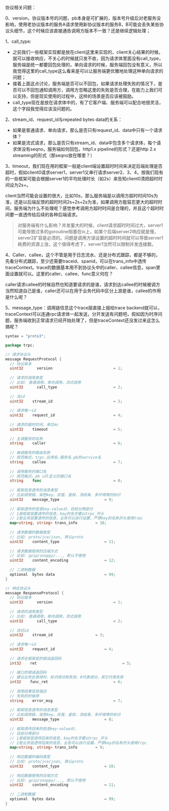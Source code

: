 协议相关问题：

0、version，协议版本号的问题，pb本身是可扩展的，版本号升级后对老服务没影响，使用老协议版本的服务A请求使用新协议版本的服务B，B可能会丢失某些协议头细节，这个时候应该直接通告调用方版本不一致？还是继续逻辑处理；

1、call_type: 

- 之前我们一些框架实现都是放在client这里来实现的，client关心结果的时候，就可以接收响应，不关心的时候就只发不收，因为请求体里面没有call_type，服务端是统一都要回包处理的，单向请求的时候，服务端回包没有意义，所以我觉得这里的call_type这么看来是可以让服务端更优雅地处理这种单向请求的问题；
- 接着上面这点讨论，服务端是否可以不回包，如果请求处理失败的情况下，是否可以不回包通知调用方，调用方忽略这里的失败是否合理，在能力上我们可以支持，但是现实使用的过程中，这样的场景是否应该被鼓励。
- call_type现在是放在请求体中的，有了它客户端、服务端可以配合地很灵活，这个字段我觉得应该没问题的。

2、stream_id、request_id与repeated bytes data的关系：

- 如果是普通请求、单向请求，那么是否只有request_id、data中只有一个请求体？
- 如果是流式请求，那么是否只有stream_id、data中包含多个请求体，每个请求体没有seqno，服务端如何回包，http1.x pipeline的形式？还是http 2.x streaming的形式（那seqno放在哪里？）

3、timeout，我们现在用的框架一般是client端设置超时时间来决定后端处理是否超时，假如client0请求server1，server1又串行请求server2、3、4，按我们现有的一些框架可能会根据server1的平均处理时长（如2s）来告知client0清把超时时间设为2s+。

client当然可能会设置的很大，比如10s，那么服务端是以调用方超时时间10s为准，还是以后端反馈的超时时间2s+2s+2s为准，如果调用方能容忍更大的超时时间，服务端为什么不处理呢？感觉参考调用方超时时间是合理的，并且这个超时时间要一直透传给后续的各种后端请求。

> 对服务端有什么影响？并发量大的时候，client请求超时时间过大，server1可能导致过多的goroutine阻塞在io上，如某个后端server2响应就是慢，server2扩容是必须的。问题是调用方误设置的超时时间就可以导致server1耗费的资源上涨，这个值得考虑下，server1当然可以限制并发连接数。

4、Caller、callee，这个不管是用于日志流水、还是分布式跟踪，都是不够的，先看分布式跟踪，至少还需要traceid、spanid，可以在trans_info<traceContext>中透传traceContext。trace的数据基本用不到协议头中的caller、callee信息，span里面设置就可以。这里的caller、callee、func意义何在？

   caller请求callee的时候自然也知道要请求的是谁，请求到达callee的时候被调方当然知道自己是谁，caller还可以在用于业务代码中区分上游是谁，callee的作用是什么呢？

5、message_type：调用链信息这个trace层直接上报给trace backend就可以，traceContext可以连通rpc请求体一起发送，分开发送有问题吧，假如因为时序问题，服务端收到正常请求已经开始处理了，但是traceContext还没发过来这怎么搞呢？

```go
syntax = "proto3";

package trpc;

// 请求协议头
message RequestProtocol {
  // 协议版本
  uint32      version                   		= 1; 
  
  // 请求的调用类型
  // 比如: 普通调用，单向调用，流式调用
  uint32      call_type                 		= 2;
  
  // 流id
  uint32    stream_id                   		= 3;
  
  // 请求唯一id
  uint32    request_id                  		= 4;
  
  // 请求的超时时间，单位ms
  uint32    timeout                     		= 5;
  
  // 主调服务的名称
  string    caller                      		= 6;
  
  // 被调服务的路由名称
  // 规范格式，trpc.应用名.服务名.pb的service名
  string    callee                      		= 7;
  
  // 调用服务的接口名
  // 规范格式，pb idl定义的接口名
  string    func                        		= 8;
  
  // 框架信息透传的消息类型
  // 比如调用链、染色key、灰度、鉴权、流结束、多环境等的标识
  uint32    message_type                	= 9;
  
  // 框架透传的信息key-value对，目前分两部分
  // 1是框架层要透传的信息，key的名字要以trpc_开头
  // 2是业务层要透传的信息，业务可以自行设置，严禁key的名称开头使用trpc
  map<string, string> trans_info        = 10;
  
  // 请求数据的数据类型
  // 比如: proto/jce/json, 默认proto
  uint32    content_type                	= 11;
  
  // 请求数据使用的压缩方式
  // 比如: gzip/snappy/..., 默认不使用
  uint32    content_encoding            	= 12;
  
  // 二进制数据
  optional  bytes data                  	= 99;
}

// 响应协议头
message ResponseProtocol {
  // 协议版本
  uint32      version                   		= 1; 
  
  // 请求的调用类型
  // 比如: 普通调用，单向调用，流式调用
  uint32      call_type                 		= 2;
  
  // 流式id
  uint32    stream_id  			        = 3;
  
  // 请求唯一id
  uint32    request_id                 	 	= 4;
  
  // 请求在框架层的错误返回码
  int32    ret                          			= 5;
  
  // 接口的错误返回码
  // 建议业务在使用时，标识成功和失败，0代表成功，其它代表失败
  int32    func_ret                     		= 6;
  
  // 调用结果信息描述
  // 失败的时候用
  string    error_msg                   		= 7;
  
  // 框架信息透传的消息类型
  // 比如调用链、染色key、灰度、鉴权、流结束、多环境等的标识
  uint32    message_type                	= 8;
  
  // 框架透传回来的信息key-value对，
  // 目前分两部分
  // 1是框架层透传回来的信息，key的名字要以trpc_开头
  // 2是业务层透传回来的信息，业务可以自行设置，严禁key的名称开头使用trpc
  map<string, string> trans_info        = 9;
  
  // 响应数据的编码类型
  // 比如: proto/jce/json, 默认proto
  uint32    content_type                	= 10;
  
  // 响应数据使用的压缩方式
  // 比如: gzip/snappy/..., 默认不使用
  uint32    content_encoding            	= 11;
  
  // 二进制数据
  optional  bytes data                  	= 99;
}
```

